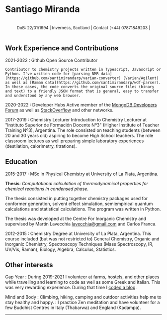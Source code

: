 Santiago Miranda
=========================
<p style="padding:1rem; font-size:small; text-align:center">DoB: 22/01/1994 | Inverness, Scotland | Contact (+44) 07871849203 | <santimir@protonmail.com></p>

Work Experience and Contributions
--------------------

2021-2022
:   Github Open Source Contributor 

    Contributor to chemistry projects written in Typescript, Javascript or Python. I've written code for [parsing NMR data](https://github.com/santimirandarp/varian-converter) (Varian/Agilent) as well as [Raman data](https://github.com/santimirandarp/wdf-parser). In these cases, the code converts the original source files (binary and text) to a friendly JSON format that is general, easy to transfer and understood by any web browser.

2020-2022
:   Developer Hubs 
   Active member of the [MongoDB Developers Forum](https://www.mongodb.com/community/forums/u/santimir/summary) as well as [StackOverflow](https://stackoverflow.com/users/12582392/minsky) and other networks. 

2017-2019
:   Chemistry Lecturer
    Introduction to Chemistry Lecturer at "Instituto Superior de Formación Docente Nº3" (Higher Institute of Teacher Training Nº3), Argentina. The role consisted on teaching students (between 20 and 30 years old) aspiring to become High School teachers. The role classroom lectures as well preparing simple laboratory experiences (destilation, calorimetry, titrations).


Education
---------

2015-2017
:  MSc in Physical Chemistry at University of La Plata, Argentina.<p></p>
  **Thesis**: _Computational calculation of thermodynamical properties for chemical reactions in condensed phase_.<p></p>
  The thesis consisted in putting together chemistry packages used for conformer generation, solvent effect simulation, semiempirical quantum calculations and statistical calculations. The program was written in Python.<p></p>
  The thesis was developed at the Centre For Inorganic Chemistry and supervised by Martin Lavecchia <lavecchia@gmail.com> and Carlos Franca.

2012-2015
: Chemistry Degree at University of La Plata, Argentina.
  This course included (but was not restricted to) General Chemistry, Organic and Inorganic Chemistry, Spectroscopy Techniques (Mass Spectroscopy, IR, UV/Vis, Raman), Biology, Algebra, Calculus, Statistics.


Other interests
------------------------

Gap Year
:   During 2019-2021 I volunteer at farms, hostels, and other places while travelling and learning to
code as well as some Greek and Italian. This was very rewarding experience. During that time I [coded a blog](https://misterybodon.github.io/web/).

Mind and Body
:   Climbing, hiking, camping and outdoor activities help me to stay healthy and happy.
:   I practice Zen meditation and have volunteer for a few Buddhist Centres in Italy (Thabarwa) and England (Kadampa).

-----------------------
